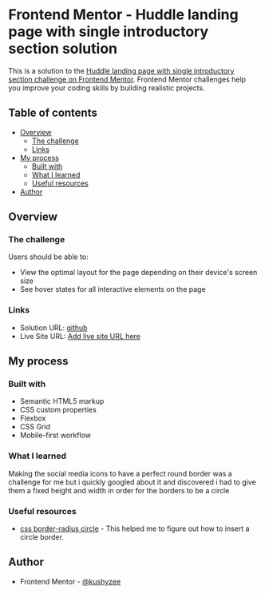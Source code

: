# Frontend Mentor - Huddle landing page with single introductory section solution

This is a solution to the [Huddle landing page with single introductory section challenge on Frontend Mentor](https://www.frontendmentor.io/challenges/huddle-landing-page-with-a-single-introductory-section-B_2Wvxgi0). Frontend Mentor challenges help you improve your coding skills by building realistic projects. 

## Table of contents

- [Overview](#overview)
  - [The challenge](#the-challenge)
  - [Links](#links)
- [My process](#my-process)
  - [Built with](#built-with)
  - [What I learned](#what-i-learned)
  - [Useful resources](#useful-resources)
- [Author](#author)


## Overview

### The challenge

Users should be able to:

- View the optimal layout for the page depending on their device's screen size
- See hover states for all interactive elements on the page

### Links

- Solution URL: [github](https://github.com/kushyzee/huddle-landing-page-with-single-introductory-section/tree/main)
- Live Site URL: [Add live site URL here](https://your-live-site-url.com)

## My process

### Built with

- Semantic HTML5 markup
- CSS custom properties
- Flexbox
- CSS Grid
- Mobile-first workflow

### What I learned
Making the social media icons to have a perfect round border was a challenge for me but i quickly googled about it and discovered i had to give them a fixed height and width in order for the borders to be a circle


### Useful resources

- [css border-radius circle](https://blog.hubspot.com/website/css-border-radius-circle) - This helped me to figure out how to insert a circle border. 

## Author

- Frontend Mentor - [@kushyzee](https://www.frontendmentor.io/profile/kushyzee)
